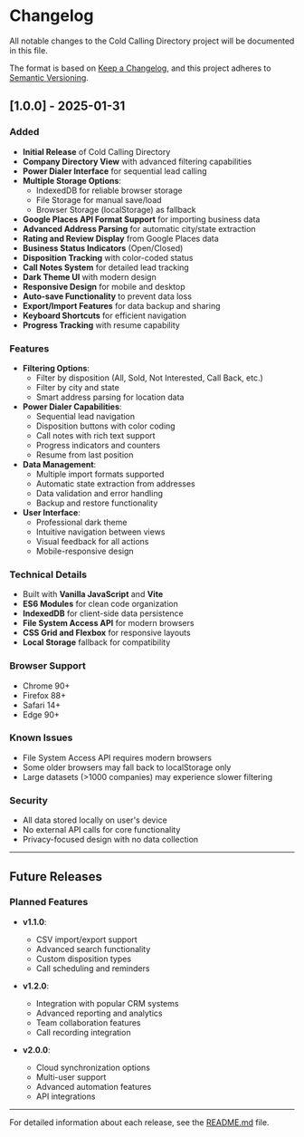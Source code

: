 # Changelog

All notable changes to the Cold Calling Directory project will be documented in this file.

The format is based on [Keep a Changelog](https://keepachangelog.com/en/1.0.0/),
and this project adheres to [Semantic Versioning](https://semver.org/spec/v2.0.0.html).

## [1.0.0] - 2025-01-31

### Added
- **Initial Release** of Cold Calling Directory
- **Company Directory View** with advanced filtering capabilities
- **Power Dialer Interface** for sequential lead calling
- **Multiple Storage Options**:
  - IndexedDB for reliable browser storage
  - File Storage for manual save/load
  - Browser Storage (localStorage) as fallback
- **Google Places API Format Support** for importing business data
- **Advanced Address Parsing** for automatic city/state extraction
- **Rating and Review Display** from Google Places data
- **Business Status Indicators** (Open/Closed)
- **Disposition Tracking** with color-coded status
- **Call Notes System** for detailed lead tracking
- **Dark Theme UI** with modern design
- **Responsive Design** for mobile and desktop
- **Auto-save Functionality** to prevent data loss
- **Export/Import Features** for data backup and sharing
- **Keyboard Shortcuts** for efficient navigation
- **Progress Tracking** with resume capability

### Features
- **Filtering Options**:
  - Filter by disposition (All, Sold, Not Interested, Call Back, etc.)
  - Filter by city and state
  - Smart address parsing for location data
- **Power Dialer Capabilities**:
  - Sequential lead navigation
  - Disposition buttons with color coding
  - Call notes with rich text support
  - Progress indicators and counters
  - Resume from last position
- **Data Management**:
  - Multiple import formats supported
  - Automatic state extraction from addresses
  - Data validation and error handling
  - Backup and restore functionality
- **User Interface**:
  - Professional dark theme
  - Intuitive navigation between views
  - Visual feedback for all actions
  - Mobile-responsive design

### Technical Details
- Built with **Vanilla JavaScript** and **Vite**
- **ES6 Modules** for clean code organization
- **IndexedDB** for client-side data persistence
- **File System Access API** for modern browsers
- **CSS Grid and Flexbox** for responsive layouts
- **Local Storage** fallback for compatibility

### Browser Support
- Chrome 90+
- Firefox 88+
- Safari 14+
- Edge 90+

### Known Issues
- File System Access API requires modern browsers
- Some older browsers may fall back to localStorage only
- Large datasets (>1000 companies) may experience slower filtering

### Security
- All data stored locally on user's device
- No external API calls for core functionality
- Privacy-focused design with no data collection

---

## Future Releases

### Planned Features
- **v1.1.0**:
  - CSV import/export support
  - Advanced search functionality
  - Custom disposition types
  - Call scheduling and reminders

- **v1.2.0**:
  - Integration with popular CRM systems
  - Advanced reporting and analytics
  - Team collaboration features
  - Call recording integration

- **v2.0.0**:
  - Cloud synchronization options
  - Multi-user support
  - Advanced automation features
  - API integrations

---

For detailed information about each release, see the [README.md](README.md) file.
